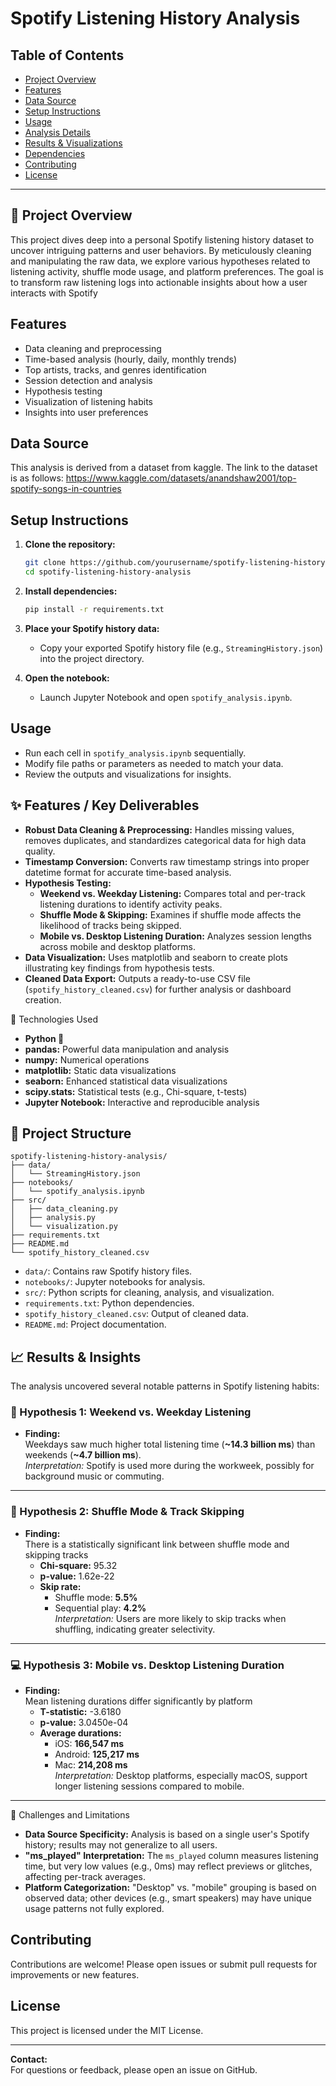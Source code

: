 # Spotify Listening History Analysis

## Table of Contents

- [Project Overview](#project-overview)
- [Features](#features)
- [Data Source](#data-source)
- [Setup Instructions](#setup-instructions)
- [Usage](#usage)
- [Analysis Details](#analysis-details)
- [Results & Visualizations](#results--visualizations)
- [Dependencies](#dependencies)
- [Contributing](#contributing)
- [License](#license)

---

## 🎯 Project Overview

This project dives deep into a personal Spotify listening history dataset to uncover intriguing patterns and user behaviors. By meticulously cleaning and manipulating the raw data, we explore various hypotheses related to listening activity, shuffle mode usage, and platform preferences. The goal is to transform raw listening logs into actionable insights about how a user interacts with Spotify

## Features

- Data cleaning and preprocessing
- Time-based analysis (hourly, daily, monthly trends)
- Top artists, tracks, and genres identification
- Session detection and analysis
- Hypothesis testing
- Visualization of listening habits
- Insights into user preferences

## Data Source

This analysis is derived from a dataset from kaggle. The link to the dataset is as follows: https://www.kaggle.com/datasets/anandshaw2001/top-spotify-songs-in-countries

## Setup Instructions

1. **Clone the repository:**
    ```bash
    git clone https://github.com/yourusername/spotify-listening-history-analysis.git
    cd spotify-listening-history-analysis
    ```

2. **Install dependencies:**
    ```bash
    pip install -r requirements.txt
    ```

3. **Place your Spotify history data:**
    - Copy your exported Spotify history file (e.g., `StreamingHistory.json`) into the project directory.

4. **Open the notebook:**
    - Launch Jupyter Notebook and open `spotify_analysis.ipynb`.

## Usage

- Run each cell in `spotify_analysis.ipynb` sequentially.
- Modify file paths or parameters as needed to match your data.
- Review the outputs and visualizations for insights.

## ✨ Features / Key Deliverables

- **Robust Data Cleaning & Preprocessing:** Handles missing values, removes duplicates, and standardizes categorical data for high data quality.
- **Timestamp Conversion:** Converts raw timestamp strings into proper datetime format for accurate time-based analysis.
- **Hypothesis Testing:**
    - **Weekend vs. Weekday Listening:** Compares total and per-track listening durations to identify activity peaks.
    - **Shuffle Mode & Skipping:** Examines if shuffle mode affects the likelihood of tracks being skipped.
    - **Mobile vs. Desktop Listening Duration:** Analyzes session lengths across mobile and desktop platforms.
- **Data Visualization:** Uses matplotlib and seaborn to create plots illustrating key findings from hypothesis tests.
- **Cleaned Data Export:** Outputs a ready-to-use CSV file (`spotify_history_cleaned.csv`) for further analysis or dashboard creation.

🧰 Technologies Used
- **Python 🐍**
- **pandas:** Powerful data manipulation and analysis
- **numpy:** Numerical operations
- **matplotlib:** Static data visualizations
- **seaborn:** Enhanced statistical data visualizations
- **scipy.stats:** Statistical tests (e.g., Chi-square, t-tests)
- **Jupyter Notebook:** Interactive and reproducible analysis

## 📁 Project Structure

```
spotify-listening-history-analysis/
├── data/
│   └── StreamingHistory.json
├── notebooks/
│   └── spotify_analysis.ipynb
├── src/
│   ├── data_cleaning.py
│   ├── analysis.py
│   └── visualization.py
├── requirements.txt
├── README.md
└── spotify_history_cleaned.csv
```

- `data/`: Contains raw Spotify history files.
- `notebooks/`: Jupyter notebooks for analysis.
- `src/`: Python scripts for cleaning, analysis, and visualization.
- `requirements.txt`: Python dependencies.
- `spotify_history_cleaned.csv`: Output of cleaned data.
- `README.md`: Project documentation.

## 📈 Results & Insights

The analysis uncovered several notable patterns in Spotify listening habits:

### 🎵 Hypothesis 1: Weekend vs. Weekday Listening

- **Finding:**  
    Weekdays saw much higher total listening time (**~14.3 billion ms**) than weekends (**~4.7 billion ms**).  
    _Interpretation:_ Spotify is used more during the workweek, possibly for background music or commuting.

---

### 🔀 Hypothesis 2: Shuffle Mode & Track Skipping

- **Finding:**  
    There is a statistically significant link between shuffle mode and skipping tracks  
    - **Chi-square:** 95.32  
    - **p-value:** 1.62e-22  
    - **Skip rate:**  
        - Shuffle mode: **5.5%**  
        - Sequential play: **4.2%**  
    _Interpretation:_ Users are more likely to skip tracks when shuffling, indicating greater selectivity.

---

### 💻 Hypothesis 3: Mobile vs. Desktop Listening Duration

- **Finding:**  
    Mean listening durations differ significantly by platform  
    - **T-statistic:** -3.6180  
    - **p-value:** 3.0450e-04  
    - **Average durations:**  
        - iOS: **166,547 ms**  
        - Android: **125,217 ms**  
        - Mac: **214,208 ms**  
    _Interpretation:_ Desktop platforms, especially macOS, support longer listening sessions compared to mobile.

---

🚧 Challenges and Limitations
- **Data Source Specificity:** Analysis is based on a single user's Spotify history; results may not generalize to all users.
- **"ms_played" Interpretation:** The `ms_played` column measures listening time, but very low values (e.g., 0ms) may reflect previews or glitches, affecting per-track averages.
- **Platform Categorization:** "Desktop" vs. "mobile" grouping is based on observed data; other devices (e.g., smart speakers) may have unique usage patterns not fully explored.


## Contributing

Contributions are welcome! Please open issues or submit pull requests for improvements or new features.

## License

This project is licensed under the MIT License.

---

**Contact:**  
For questions or feedback, please open an issue on GitHub.
